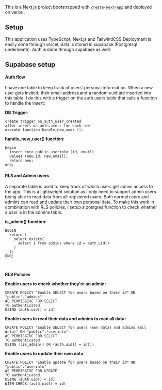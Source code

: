 This is a [Next.js](https://nextjs.org/) project bootstrapped with [`create-next-app`](https://github.com/vercel/next.js/tree/canary/packages/create-next-app) and deployed on vercel.

## Setup

This application uses TypeScript, Next.js and TailwindCSS
Deployment is easily done through vercel, data is stored in supabase (Postgresql underneath).
Auth is done through supabase as well.

## Supabase setup

#### Auth flow

I have one table to keep track of users' personal information. When a new user gets invited, their email address and a random uuid are inserted into this table. I do this with a trigger on the auth.users table that calls a function to handle the insert:

**DB Trigger:**

```
create trigger on_auth_user_created
after insert on auth.users for each row
execute function handle_new_user ();
```

**handle_new_user() function:**

```
begin
  insert into public.userinfo (id, email)
  values (new.id, new.email);
  return new;
end;
```

#### RLS and Admin users

A separate table is used to keep track of which users get admin access to the app. This is a lightweight solution as I only need to support admin users being able to read data from all registered users. Both normal users and admins can read and update their own personal data. To make this work in combination with RLS policies, I setup a postgres function to check whether a user is in the admins table.

**is_admin() function:**

```
BEGIN
  return (
    select exists(
      select 1 from admins where id = auth.uid()
    )
  );
END;
```

&nbsp;

**RLS Policies**

**Enable users to check whether they're an admin:**

```
CREATE POLICY "Enable SELECT for users based on their id" ON "public"."admins"
AS PERMISSIVE FOR SELECT
TO authenticated
USING (auth.uid() = id)
```

**Enable users to read their data and admins to read all data:**

```
CREATE POLICY "Enable SELECT for users (own data) and admins (all data)" ON "public"."userinfo"
AS PERMISSIVE FOR SELECT
TO authenticated
USING ((is_admin() OR (auth.uid() = id)))
```

**Enable users to update their own data**

```
CREATE POLICY "Enable update for users based on their id" ON "public"."userinfo"
AS PERMISSIVE FOR UPDATE
TO authenticated
USING (auth.uid() = id)
WITH CHECK (auth.uid() = id)
```

